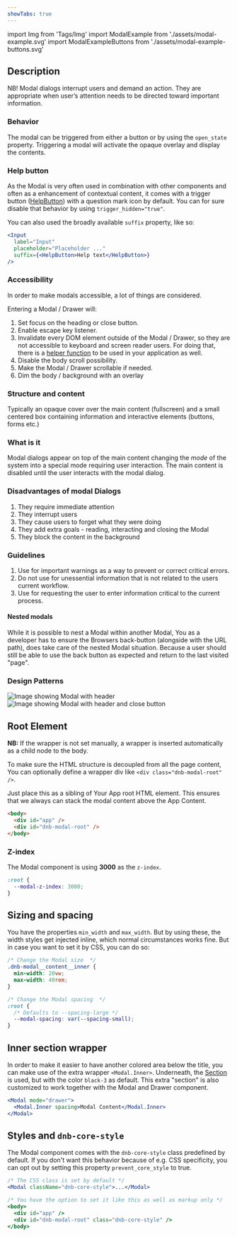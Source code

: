 ```yaml
---
showTabs: true
---
```


import Img from 'Tags/Img'
import ModalExample from './assets/modal-example.svg'
import ModalExampleButtons from './assets/modal-example-buttons.svg'

## Description

NB! Modal dialogs interrupt users and demand an action. They are appropriate when user’s attention needs to be directed toward important information.

### Behavior

The modal can be triggered from either a button or by using the `open_state` property. Triggering a modal will activate the opaque overlay and display the contents.

### Help button

As the Modal is very often used in combination with other components and often as a enhancement of contextual content, it comes with a trigger button ([HelpButton](/uilib/components/help-button)) with a question mark icon by default. You can for sure disable that behavior by using `trigger_hidden="true"`.

You can also used the broadly available `suffix` property, like so:

```jsx
<Input
  label="Input"
  placeholder="Placeholder ..."
  suffix={<HelpButton>Help text</HelpButton>}
/>
```

### Accessibility

In order to make modals accessible, a lot of things are considered.

Entering a Modal / Drawer will:

1. Set focus on the heading or close button.
2. Enable escape key listener.
3. Invalidate every DOM element outside of the Modal / Drawer, so they are not accessible to keyboard and screen reader users. For doing that, there is a [helper function](/uilib/helpers/functions#interactioninvalidation-example) to be used in your application as well.
4. Disable the body scroll possibility.
5. Make the Modal / Drawer scrollable if needed.
6. Dim the body / background with an overlay

### Structure and content

Typically an opaque cover over the main content (fullscreen) and a small centered box containing information and interactive elements (buttons, forms etc.)

### What is it

Modal dialogs appear on top of the main content changing the _mode_ of the system into a special mode requiring user interaction. The main content is disabled until the user interacts with the modal dialog.

### Disadvantages of modal Dialogs

1.  They require immediate attention
1.  They interrupt users
1.  They cause users to forget what they were doing
1.  They add extra goals - reading, interacting and closing the Modal
1.  They block the content in the background

### Guidelines

1.  Use for important warnings as a way to prevent or correct critical errors.
1.  Do not use for unessential information that is not related to the users current workflow.
1.  Use for requesting the user to enter information critical to the current process.

#### Nested modals

While it is possible to nest a Modal within another Modal, You as a developer has to ensure the Browsers back-button (alongside with the URL path), does take care of the nested Modal situation. Because a user should still be able to use the back button as expected and return to the last visited "page".

### Design Patterns

<Img src={ModalExample} caption="Modal with header, text and close button (spacing suggestions in blue and pink)" alt="Image showing Modal with header" />

<Img src={ModalExampleButtons} caption="Modal with header, text, buttons and close button" alt="Image showing Modal with header and close button" />

## Root Element

**NB:** If the wrapper is not set manually, a wrapper is inserted automatically as a child node to the body.

To make sure the HTML structure is decoupled from all the page content, You can optionally define a wrapper div like `<div class="dnb-modal-root" />`.

Just place this as a sibling of Your App root HTML element. This ensures that we always can stack the modal content above the App Content.

```html
<body>
  <div id="app" />
  <div id="dnb-modal-root" />
</body>
```

### Z-index

The Modal component is using **3000** as the `z-index`.

```css
:root {
  --modal-z-index: 3000;
}
```

## Sizing and spacing

You have the properties `min_width` and `max_width`. But by using these, the width styles get injected inline, which normal circumstances works fine. But in case you want to set it by CSS, you can do so:

```css
/* Change the Modal size  */
.dnb-modal__content__inner {
  min-width: 20vw;
  max-width: 40rem;
}

/* Change the Modal spacing  */
:root {
  /* Defaults to --spacing-large */
  --modal-spacing: var(--spacing-small);
}
```

## Inner section wrapper

In order to make it easier to have another colored area below the title, you can make use of the extra wrapper `<Modal.Inner>`. Underneath, the [Section](/uilib/components/section) is used, but with the color `black-3` as default. This extra "section" is also customized to work together with the Modal and Drawer component.

```jsx
<Modal mode="drawer">
  <Modal.Inner spacing>Modal Content</Modal.Inner>
</Modal>
```

## Styles and `dnb-core-style`

The Modal component comes with the `dnb-core-style` class predefined by default. If you don't want this behavior because of e.g. CSS specificity, you can opt out by setting this property `prevent_core_style` to true.

```jsx
/* The CSS class is set by default */
<Modal className="dnb-core-style">...</Modal>

/* You have the option to set it like this as well as markup only */
<body>
  <div id="app" />
  <div id="dnb-modal-root" class="dnb-core-style" />
</body>
```
